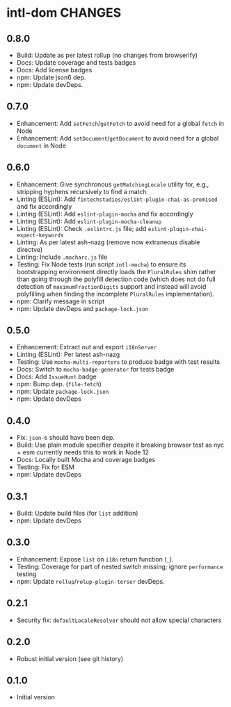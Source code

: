 # intl-dom CHANGES

## 0.8.0

- Build: Update as per latest rollup (no changes from browserify)
- Docs: Update coverage and tests badges
- Docs: Add license badges
- npm: Update json6 dep.
- npm: Update devDeps.

## 0.7.0

- Enhancement: Add `setFetch`/`getFetch` to avoid need for a global `fetch`
  in Node
- Enhancement: Add `setDocument`/`getDocument` to avoid need for a global
  `document` in Node

## 0.6.0

- Enhancement: Give synchronous `getMatchingLocale` utility for, e.g., stripping
  hyphens recursively to find a match
- Linting (ESLint): Add `fintechstudios/eslint-plugin-chai-as-promised` and
  fix accordingly
- Linting (ESLint): Add `eslint-plugin-mocha` and fix accordingly
- Linting (ESLint): Add `eslint-plugin-mocha-cleanup`
- Linting (ESLint): Check `.eslintrc.js` file; add
  `eslint-plugin-chai-expect-keywords`
- Linting: As per latest ash-nazg (remove now extraneous disable directve)
- Linting: Include `.mocharc.js` file
- Testing: Fix Node tests (run script `intl-mocha`) to ensure its bootstrapping
  environment directly loads the `PluralRules` shim rather than going through
  the polyfill detection code (which does not do full detection of
  `maximumFractionDigits` support and instead will avoid polyfilling when
  finding the incomplete `PluralRules` implementation).
- npm: Clarify message in script
- npm: Update devDeps and `package-lock.json`

## 0.5.0

- Enhancement: Extract out and export `i18nServer`
- Linting (ESLint): Per latest ash-nazg
- Testing: Use `mocha-multi-reporters` to produce badge with test results
- Docs: Switch to `mocha-badge-generator` for tests badge
- Docs: Add `IssueHunt` badge
- npm: Bump dep. (`file-fetch`)
- npm: Update `package-lock.json`
- npm: Update devDeps

## 0.4.0

- Fix: `json-6` should have been dep.
- Build: Use plain module specifier despite it breaking browser test as
    nyc + esm currently needs this to work in Node 12
- Docs: Locally built Mocha and coverage badges
- Testing: Fix for ESM
- npm: Update devDeps

## 0.3.1

- Build: Update build files (for `list` addition)
- npm: Update devDeps

## 0.3.0

- Enhancement: Expose `list` on `i18n` return function (`_`).
- Testing: Coverage for part of nested switch missing; ignore
  `performance` testing
- npm: Update `rollup`/`rolup-plugin-terser` devDeps.

## 0.2.1

- Security fix: `defaultLocaleResolver` should not allow special characters

## 0.2.0

- Robust initial version (see git history)

## 0.1.0

- Initial version
